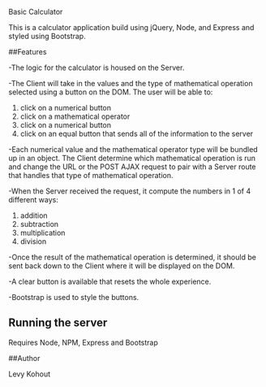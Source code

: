 Basic Calculator

This is a calculator application build using jQuery, Node, and Express and styled using Bootstrap.


##Features

-The logic for the calculator is housed on the Server.

-The Client will take in the values and the type of mathematical operation selected using a button on the DOM. The user will be able to:

1. click on a numerical button
2. click on a mathematical operator
3. click on a numerical button
4. click on an equal button that sends all of the information to the server

-Each numerical value and the mathematical operator type will be bundled up in an object. The Client determine which mathematical operation is run and change the URL or the POST AJAX request to pair with a Server route that handles that type of mathematical operation.

-When the Server received the request, it compute the numbers in 1 of 4 different ways:

 1. addition
 2. subtraction
 3. multiplication
 4. division

-Once the result of the mathematical operation is determined, it should be sent back down to the Client where it will be displayed on the DOM.

-A clear button is available that resets the whole experience.

-Bootstrap is used to style the buttons.


## Running the server

Requires Node, NPM, Express and Bootstrap

##Author

Levy Kohout
